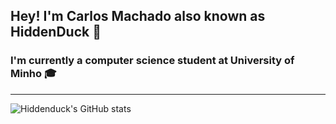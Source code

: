 ## Hey! I'm Carlos Machado also known as HiddenDuck 🦆

### I'm currently a computer science student at University of Minho 🎓

---
![Hiddenduck's GitHub stats](https://github-readme-stats.vercel.app/api/top-langs/?username=hiddenduck&theme=blue-green)

